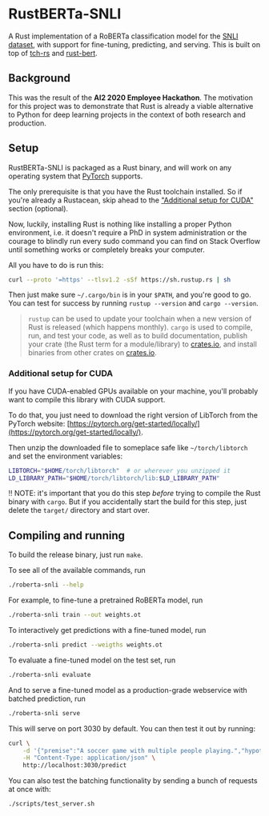 # RustBERTa-SNLI

A Rust implementation of a RoBERTa classification model for the [SNLI dataset](https://nlp.stanford.edu/projects/snli/), with support for fine-tuning, predicting, and serving.
This is built on top of [tch-rs](https://github.com/LaurentMazare/tch-rs) and [rust-bert](https://github.com/guillaume-be/rust-bert).

## Background

This was the result of the **AI2 2020 Employee Hackathon**.
The motivation for this project was to demonstrate that Rust is already a viable alternative to Python
for deep learning projects in the context of both research and production.

## Setup

RustBERTa-SNLI is packaged as a Rust binary, and will work on any operating system that [PyTorch](https://pytorch.org/) supports.

The only prerequisite is that you have the Rust toolchain installed.
So if you're already a Rustacean, skip ahead to the ["Additional setup for CUDA"](#additional-setup-for-cuda) section (optional).

Now, luckily, installing Rust is nothing like installing a proper Python environment, i.e. it doesn't require a PhD in system administration or
the courage to blindly run every sudo command you can find on Stack Overflow until something works or completely breaks your computer.

All you have to do is run this:

```bash
curl --proto '=https' --tlsv1.2 -sSf https://sh.rustup.rs | sh
```

Then just make sure `~/.cargo/bin` is in your `$PATH`, and you're good to go.
You can test for success by running `rustup --version` and `cargo --version`.

> `rustup` can be used to update your toolchain when a new version of Rust is released (which happens monthly). `cargo` is used to compile, run, and test your code, as well as to build documentation, publish your crate (the Rust term for a module/library) to [crates.io](crates.io), and install binaries from other crates on [crates.io](crates.io).

### Additional setup for CUDA

If you have CUDA-enabled GPUs available on your machine, you'll probably want to compile
this library with CUDA support.

To do that, you just need to download the right version of LibTorch from the PyTorch website: [https://pytorch.org/get-started/locally/](https://pytorch.org/get-started/locally/).

Then unzip the downloaded file to someplace safe like `~/torch/libtorch` and set the environment variables:

```bash
LIBTORCH="$HOME/torch/libtorch"  # or wherever you unzipped it
LD_LIBRARY_PATH="$HOME/torch/libtorch/lib:$LD_LIBRARY_PATH"
```

‼️ NOTE: it's important that you do this step *before* trying to compile the Rust binary with `cargo`. But if you accidentally start the build
for this step, just delete the `target/` directory and start over.

## Compiling and running

To build the release binary, just run `make`.

To see all of the available commands, run

```bash
./roberta-snli --help
```

For example, to fine-tune a pretrained RoBERTa model, run

```bash
./roberta-snli train --out weights.ot
```

To interactively get predictions with a fine-tuned model, run

```bash
./roberta-snli predict --weigths weights.ot
```

To evaluate a fine-tuned model on the test set, run

```bash
./roberta-snli evaluate
```

And to serve a fine-tuned model as a production-grade webservice with batched prediction, run

```bash
./roberta-snli serve
```

This will serve on port 3030 by default. You can then test it out by running:

```bash
curl \
    -d '{"premise":"A soccer game with multiple people playing.","hypothesis":"Some people are playing a sport."}' \
    -H "Content-Type: application/json" \
    http://localhost:3030/predict
```

You can also test the batching functionality by sending a bunch of requests at once with:

```bash
./scripts/test_server.sh
```

